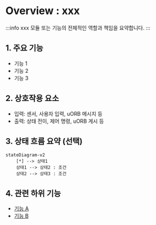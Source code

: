 # Overview : xxx

:::info
xxx 모듈 또는 기능의 전체적인 역할과 책임을 요약합니다.
:::

## 1. 주요 기능

- 기능 1
- 기능 2
- 기능 3

## 2. 상호작용 요소

- 입력: 센서, 사용자 입력, uORB 메시지 등
- 출력: 상태 전이, 제어 명령, uORB 게시 등

## 3. 상태 흐름 요약 (선택)

```mermaid
stateDiagram-v2
    [*] --> 상태1
    상태1 --> 상태2 : 조건
    상태2 --> 상태3 : 조건
```

## 4. 관련 하위 기능

- [기능 A](./기능A/)
- [기능 B](./기능B/)
